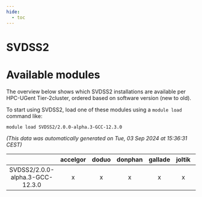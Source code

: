 ```yaml
---
hide:
  - toc
---
```


SVDSS2
======

# Available modules


The overview below shows which SVDSS2 installations are available per HPC-UGent Tier-2cluster, ordered based on software version (new to old).

To start using SVDSS2, load one of these modules using a `module load` command like:

```shell
module load SVDSS2/2.0.0-alpha.3-GCC-12.3.0
```

*(This data was automatically generated on Tue, 03 Sep 2024 at 15:36:31 CEST)*  

| |accelgor|doduo|donphan|gallade|joltik|shinx|skitty|
| :---: | :---: | :---: | :---: | :---: | :---: | :---: | :---: |
|SVDSS2/2.0.0-alpha.3-GCC-12.3.0|x|x|x|x|x|x|x|
